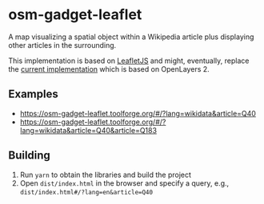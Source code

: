 # osm-gadget-leaflet

A map visualizing a spatial object within a Wikipedia article plus displaying other articles in the surrounding.

This implementation is based on [LeafletJS](https://leafletjs.com/) and might, eventually, replace the [current implementation](https://de.wikipedia.org/wiki/Wikipedia:WikiProjekt_Georeferenzierung/Anwendungen/OpenStreetMap/en) which is based on OpenLayers 2.

## Examples

- https://osm-gadget-leaflet.toolforge.org/#/?lang=wikidata&article=Q40
- https://osm-gadget-leaflet.toolforge.org/#/?lang=wikidata&article=Q40&article=Q183

## Building

1. Run `yarn` to obtain the libraries and build the project
2. Open `dist/index.html` in the browser and specify a query, e.g., `dist/index.html#/?lang=en&article=Q40`
